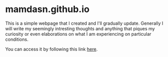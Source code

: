 # mamdasn.github.io
This is a simple webpage that I created and I'll gradually update.
Generally I will write my seemingly intresting thoughts and anything that piques my curiosity or even elaborations on what I am experiencing on particular conditions.

You can access it by following this link [here](https://mamdasn.github.io).
